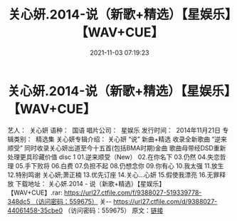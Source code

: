 ﻿---
title: 关心妍.2014-说（新歌+精选）【星娱乐】【WAV+CUE】
date: 2021-11-03 07:19:23
categories: WAV车载音乐、镜像
tags: 华语中文
---
# 关心妍.2014-说（新歌+精选）【星娱乐】【WAV+CUE】

艺人：  关心妍
语种：  国语
唱片公司：  星娱乐
发行时间：  2014年11月21日
专辑类别：  精选集
关心妍专辑介绍：
关心妍 “说” 新曲+精选
收录全新歌曲 “逆来顺受”
同时收录关心妍出道至今十五首(包括BMA时期)金曲
歌曲母带经DSD重新处理更具珍藏价值
disc 1
01.逆来顺受（New）
02.在你名下
03.仍然
04.失恋哲理
05.手下败将
06.白费
07.负担不起
08.仍想念你
09.你有心
10.我太强
11.放生
12.特别鸣谢 关心妍;萧正楠
13.优先订座
14.关心...心妍
15.假使我漂亮
16.无罪释放
下载地址：
关心妍.2014 - 说（新歌+精选）【星娱乐】【WAV+CUE】.rar: https://url27.ctfile.com/f/9388027-519339778-348dc5 （访问密码：559675）
关--
https://url27.ctfile.com/d/9388027-44061458-35cbe0
（访问密码：559675）
原文：[链接](https://blog.sina.com.cn/s/blog_1647c7e7601030upf.html)